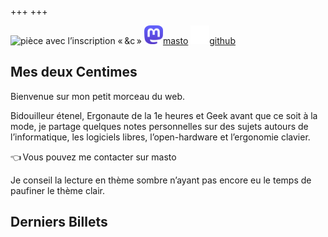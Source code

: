+++
+++

<div class="container">
  <div class="avatar">
    <img src="img/cætera.png" alt="pièce avec l’inscription « &c »" height="300px">
    <contact>
        <a href="https://diaspodon.fr/@CedC">
        <img  src="img/mastodon.svg"
              height="30px"
              width ="30px"
              alt="mastodon logo">masto</a>
        <a href="https://github.com/Ced-C">
        <img  src="img/github-white.svg"
              height="30px"
              width ="30px"
              alt="mastodon logo">github</a>
    </contact>
  </div>

  <div class="text">

Mes deux Centimes
---

Bienvenue sur mon petit morceau du web.

Bidouilleur étenel, Ergonaute de la 1e heures et Geek avant que ce soit à la mode,
je partage quelques notes personnelles sur des sujets autours de l’informatique,
les logiciels libres, l’open-hardware et l’ergonomie clavier.

👈 Vous pouvez me contacter sur masto



  </div>
</div>

Je conseil la lecture en thème sombre n’ayant pas encore eu le temps de paufiner le thème clair. 

Derniers Billets
---


